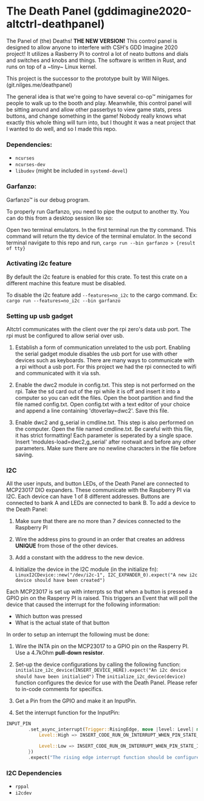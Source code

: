 # The Death Panel (gddimagine2020-altctrl-deathpanel)
The Panel of (the) Deaths! **THE NEW VERSION!** This control panel is designed to allow anyone to interfere with CSH's GDD Imagine 2020 project! It utilizes a Rasberry Pi to control a lot of neato buttons and dials and switches and knobs and things. The software is written in Rust, and runs on top of a ~tiny~ Linux kernel.

This project is the successor to the prototype built by Will Nilges. (git.nilges.me/deathpanel)

The general idea is that we're going to have several co-op™ minigames for people to walk up to the booth and play. Meanwhile, this control panel will be sitting around and allow other passerbys to view game stats, press buttons, and change something in the game! Nobody really knows what exactly this whole thing will turn into, but I thought it was a neat project that I wanted to do well, and so I made this repo. 


### Dependencies:

 - `ncurses`
 - `ncurses-dev`
 - `libudev` (might be included in `systemd-devel`)

### Garfanzo:
Garfanzo™ is our debug program.

To properly run Garfanzo, you need to pipe the output to another tty. You can do this from a desktop session like so:

Open two terminal emulators.
In the first terminal run the tty command. This command will return the tty device of the terminal emulator.
In the second terminal navigate to this repo and run,
`cargo run --bin garfanzo > {result of tty}`

### Activating i2c feature
By default the i2c feature is enabled for this crate. To test this crate on a different machine this feature must be disabled.

To disable the i2c feature add `--features=no_i2c` to the cargo command.
Ex: `cargo run --features=no_i2c --bin garfanzo`

### Setting up usb gadget
Altctrl communicates with the client over the rpi zero's data usb port.
The rpi must be configured to allow serial over usb.

1. Establish a form of communication unrelated to the usb port.
    Enabling the serial gadget module disables the usb port for use with other devices such as keyboards. 
    There are many ways to communicate with a rpi without a usb port. For this project we had the rpi connected to wifi and communicated with it via ssh.

2. Enable the dwc2 module in config.txt.
    This step is not performed on the rpi. Take the sd card out of the rpi while it is off and insert it into a computer so you can edit the files.
    Open the boot partition and find the file named config.txt.
    Open config.txt with a text editor of your choice and append a line containing 'dtoverlay=dwc2'. Save this file.


3. Enable dwc2 and g_serial in cmdline.txt.
    This step is also performed on the computer. Open the file named cmdline.txt.
    Be careful with this file, it has strict formatting! Each parameter is seperated by a single space.
    Insert 'modules-load=dwc2,g_serial' after rootwait and before any other parameters.
    Make sure there are no newline characters in the file before saving.

### I2C
All the user inputs, and button LEDs, of the Death Panel are connected to MCP23017 DIO expanders. These communicate with the Raspberry PI via I2C. Each device can have 1 of 8 different addresses. Buttons are connected to bank A and LEDs are connected to bank B. To add a device to the Death Panel:

1. Make sure that there are no more than 7 devices connected to the Raspberry PI

2. Wire the address pins to ground in an order that creates an address **UNIQUE** from those of the other devices. 

3. Add a constant with the address to the new device. 

4. Initialize the device in the I2C module (in the initialize fn):
`LinuxI2CDevice::new("/dev/i2c-1", I2C_EXPANDER_0).expect("A new i2c device should have been created")`

Each MCP23017 is set up with interrpts so that when a button is pressed a GPIO pin on the Rasperry PI is raised. This triggers an Event that will poll the device that caused the interrupt for the following information:

- Which button was pressed
- What is the actual state of that button

In order to setup an interrupt the following must be done:

1. Wire the INTA pin on the MCP23017 to a GPIO pin on the Rasperry PI. Use a 4.7kOhm **pull-down resistor**.

2. Set-up the device configurations by calling the following function:
`initialize_i2c_device(INSERT_DEVICE_HERE).expect("An i2c device should have been initialied")`
The `initialize_i2c_device(device)` function configures the device for use with the Death Panel. Please refer to in-code comments for specifics.

3. Get a Pin from the GPIO and make it an InputPin. 

4. Set the interrupt function for the InputPin:
``` Rust
INPUT_PIN
        .set_async_interrupt(Trigger::RisingEdge, move |level: Level| match level {
            Level::High => INSERT_CODE_RUN_ON_INTERRUPT_WHEN_PIN_STATE_IS_HIGH

            Level::Low => INSERT_CODE_RUN_ON_INTERRUPT_WHEN_PIN_STATE_IS_LOW 
        })
        .expect("The rising edge interrupt function should be configured")
```

### I2C Dependencies
- `rppal`
- `i2cdev`